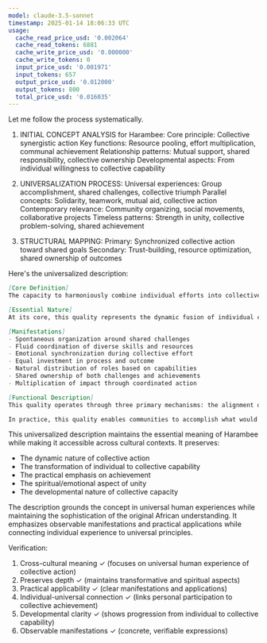 ```yaml
---
model: claude-3.5-sonnet
timestamp: 2025-01-14 18:06:33 UTC
usage:
  cache_read_price_usd: '0.002064'
  cache_read_tokens: 6881
  cache_write_price_usd: '0.000000'
  cache_write_tokens: 0
  input_price_usd: '0.001971'
  input_tokens: 657
  output_price_usd: '0.012000'
  output_tokens: 800
  total_price_usd: '0.016035'
---
```


Let me follow the process systematically.

1. INITIAL CONCEPT ANALYSIS for Harambee:
Core principle: Collective synergistic action
Key functions: Resource pooling, effort multiplication, communal achievement
Relationship patterns: Mutual support, shared responsibility, collective ownership
Developmental aspects: From individual willingness to collective capability

2. UNIVERSALIZATION PROCESS:
Universal experiences: Group accomplishment, shared challenges, collective triumph
Parallel concepts: Solidarity, teamwork, mutual aid, collective action
Contemporary relevance: Community organizing, social movements, collaborative projects
Timeless patterns: Strength in unity, collective problem-solving, shared achievement

3. STRUCTURAL MAPPING:
Primary: Synchronized collective action toward shared goals
Secondary: Trust-building, resource optimization, shared ownership of outcomes

Here's the universalized description:

```markdown
[Core Definition]
The capacity to harmoniously combine individual efforts into collective action, creating momentum and accomplishment beyond the sum of separate contributions. This quality enables groups to tackle challenges through coordinated effort, shared resources, and unified purpose.

[Essential Nature]
At its core, this quality represents the dynamic fusion of individual capabilities into collective power. It manifests as both an attitude and a practice, whereby people recognize that certain achievements are only possible through genuine cooperation. More than simple collaboration, it embodies the transformation of "mine" and "yours" into "ours," creating a unified force that amplifies impact while distributing both effort and reward. This quality emerges from the recognition that human potential is maximized through synchronized action and shared purpose.

[Manifestations]
- Spontaneous organization around shared challenges
- Fluid coordination of diverse skills and resources
- Emotional synchronization during collective effort
- Equal investment in process and outcome
- Natural distribution of roles based on capabilities
- Shared ownership of both challenges and achievements
- Multiplication of impact through coordinated action

[Functional Description]
This quality operates through three primary mechanisms: the alignment of individual wills toward a common goal, the synchronization of efforts through natural coordination, and the multiplication of impact through combined force. It begins with individual recognition of shared necessity, develops through trust-building and coordinated action, and culminates in enhanced collective capability. The process transforms individual limitations into group possibilities through the alchemy of unified purpose.

In practice, this quality enables communities to accomplish what would be impossible for individuals acting alone. It manifests in both planned and spontaneous contexts, from community building projects to crisis response. The experience creates lasting bonds between participants while developing collective confidence and capability. This shared achievement becomes a resource for future challenges, building long-term community resilience and social cohesion.
```

This universalized description maintains the essential meaning of Harambee while making it accessible across cultural contexts. It preserves:
- The dynamic nature of collective action
- The transformation of individual to collective capability
- The practical emphasis on achievement
- The spiritual/emotional aspect of unity
- The developmental nature of collective capacity

The description grounds the concept in universal human experiences while maintaining the sophistication of the original African understanding. It emphasizes observable manifestations and practical applications while connecting individual experience to universal principles.

Verification:
1. Cross-cultural meaning ✓ (focuses on universal human experience of collective action)
2. Preserves depth ✓ (maintains transformative and spiritual aspects)
3. Practical applicability ✓ (clear manifestations and applications)
4. Individual-universal connection ✓ (links personal participation to collective achievement)
5. Developmental clarity ✓ (shows progression from individual to collective capability)
6. Observable manifestations ✓ (concrete, verifiable expressions)